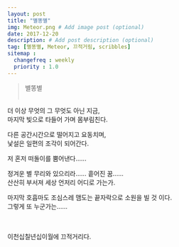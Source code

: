 ```yaml
---
layout: post
title: "별똥별"
img: Meteor.png # Add image post (optional)
date: 2017-12-20
description: # Add post description (optional)
tag: [별똥별, Meteor, 끄적거림, scribbles]
sitemap :
  changefreq : weekly
  priority : 1.0
---
```

> 별똥별
<br/><br/>

더 이상 무엇의 그 무엇도 아닌 지금,<br/>
마지막 빛으로 타들어 가며 몸부림친다.


다른 공간시간으로 떨어지고 요동치며,<br/>
낯설은 일편의 조각이 되어간다.
<br/>

저 혼저 떠돌이를 뿜어낸다......
<br/>

정겨운 별 무리와 있으리라...... 흩어진 꿈......<br/>
산산히 부서져 세상 언저리 어디로 가는가.
<br/>

마지막 호흡마도 조심스레 맴도는 끝자락으로 소원을 빌 것 이다. <br/>
그렇게 또 누군가는......
<br/><br/><br/>

이천십칠년십이월에 끄적거리다.
